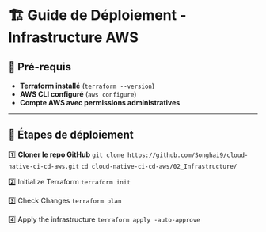 # 🏗️ Guide de Déploiement - Infrastructure AWS

## 📌 Pré-requis
- **Terraform installé** (`terraform --version`)
- **AWS CLI configuré** (`aws configure`)
- **Compte AWS avec permissions administratives**

---

## 🚀 Étapes de déploiement

1️⃣ **Cloner le repo GitHub**
`git clone https://github.com/Songhai9/cloud-native-ci-cd-aws.git`
`cd cloud-native-ci-cd-aws/02_Infrastructure/`

2️⃣ Initialize Terraform
`terraform init`

3️⃣ Check Changes
`terraform plan`

4️⃣ Apply the infrastructure 
`terraform apply -auto-approve`